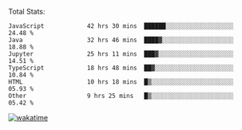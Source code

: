 Total Stats:
<!--START_SECTION:waka-->

```text
JavaScript            42 hrs 30 mins  ██████░░░░░░░░░░░░░░░░░░░   24.48 %
Java                  32 hrs 46 mins  ████▓░░░░░░░░░░░░░░░░░░░░   18.88 %
Jupyter               25 hrs 11 mins  ███▓░░░░░░░░░░░░░░░░░░░░░   14.51 %
TypeScript            18 hrs 48 mins  ██▓░░░░░░░░░░░░░░░░░░░░░░   10.84 %
HTML                  10 hrs 18 mins  █▒░░░░░░░░░░░░░░░░░░░░░░░   05.93 %
Other                 9 hrs 25 mins   █▒░░░░░░░░░░░░░░░░░░░░░░░   05.42 %
```

<!--END_SECTION:waka-->

[![wakatime](https://wakatime.com/badge/user/d6a1e036-2153-43d6-9604-0dce67457b7f.svg)](https://wakatime.com/@d6a1e036-2153-43d6-9604-0dce67457b7f)
